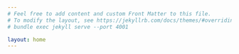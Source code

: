 ```yaml
---
# Feel free to add content and custom Front Matter to this file.
# To modify the layout, see https://jekyllrb.com/docs/themes/#overriding-theme-defaults
# bundle exec jekyll serve --port 4001

layout: home
---
```

<script src="https://cdn.jsdelivr.net/npm/lodash@4.17.21/lodash.min.js"></script>
<script src="{{ site.baseurl | prepend: site.url }}/assets/js/data.js"></script>